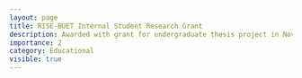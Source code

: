```yaml
---
layout: page
title: RISE-BUET Internal Student Research Grant
description: Awarded with grant for undergraduate thesis project in November 2023
importance: 2
category: Educational
visible: true
---
```

